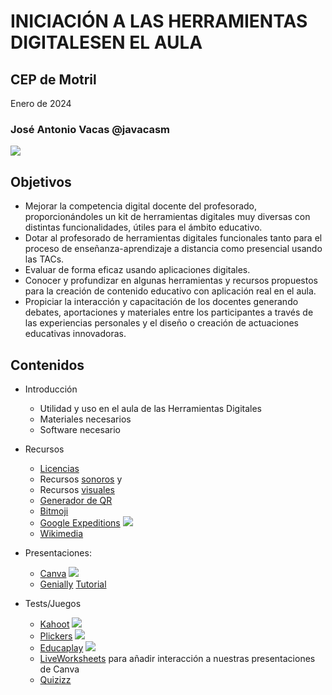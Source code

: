 # INICIACIÓN A LAS HERRAMIENTAS DIGITALESEN EL AULA


## CEP de Motril

Enero de 2024

### José Antonio Vacas @javacasm

![](https://github.com/javacasm/Iniciacion-Herramientas-Digitales-Aula/blob/main/images/Licencia_CC_peque.png?raw=true)


## Objetivos

- Mejorar la competencia digital docente del profesorado, proporcionándoles un kit de herramientas digitales muy diversas con distintas funcionalidades, útiles para el ámbito educativo.
- Dotar al profesorado de herramientas digitales funcionales tanto para el proceso de enseñanza-aprendizaje a distancia como presencial usando las TACs.
- Evaluar de forma eficaz usando aplicaciones digitales.
- Conocer y profundizar en algunas herramientas y recursos propuestos para la creación de contenido educativo con aplicación real en el aula.
- Propiciar la interacción y capacitación de los docentes generando debates, aportaciones y materiales entre los participantes a través de las experiencias personales y el diseño o creación de actuaciones educativas innovadoras.


## Contenidos

* Introducción
    * Utilidad y uso en el aula de las Herramientas Digitales
    * Materiales necesarios
    * Software necesario

* Recursos
    * [Licencias](Licencias.md)
    * Recursos [sonoros](BancosSonidosMusica.md) y 
    * Recursos [visuales](https://aonialearning.com/herramientas/recursos-digitales-aula-online/)
    * [Generador de QR](https://es.qr-code-generator.com/)
    * [Bitmoji](https://www.bitmoji.com/)
    * [Google Expeditions](https://artsandculture.google.com/project/expeditions)
    ![](https://github.com/javacasm/Iniciacion-Herramientas-Digitales-Aula/blob/main/images/googleExpeditions.jpeg)
    * [Wikimedia](https://commons.wikimedia.org/wiki/Main_Page)

* Presentaciones:
    * [Canva](https://www.canva.com/es_es/)
    ![](https://github.com/javacasm/Iniciacion-Herramientas-Digitales-Aula/blob/main/images/canva.jpeg)
    * [Genially](https://genial.ly) [Tutorial](https://www.educaciontrespuntocero.com/recursos/tutorial-crear-un-kahoot-para-clase/)

* Tests/Juegos
    * [Kahoot](https://kahoot.it/)
    ![](https://github.com/javacasm/Iniciacion-Herramientas-Digitales-Aula/blob/main/images/kahoot.jpeg)
    * [Plickers](https://get.plickers.com/)
    ![](https://github.com/javacasm/Iniciacion-Herramientas-Digitales-Aula/blob/main/images/plicker.jpeg)
    * [Educaplay](https://es.educaplay.com/)
    ![](https://github.com/javacasm/Iniciacion-Herramientas-Digitales-Aula/blob/main/images/educaplay.jpeg)
    * [LiveWorksheets](https://es.liveworksheets.com/) para añadir interacción a nuestras presentaciones de Canva
    * [Quizizz](https://quizizz.com/)
